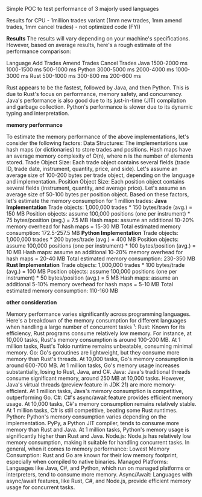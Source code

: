 Simple POC to test performance of 3 majorly used languages

Results for CPU - 1million trades variant (1mm new trades, 1mm amend trades, 1mm cancel trades) - not optimized code (FYI)

**Results**
The results will vary depending on your machine's specifications. However, based on average results, here's a rough estimate of the performance comparison:

Language	Add Trades	Amend Trades	Cancel Trades
Java	1500-2000 ms	1000-1500 ms	500-1000 ms
Python	3000-5000 ms	2000-4000 ms	1000-3000 ms
Rust	500-1000 ms	300-800 ms	200-600 ms


Rust appears to be the fastest, followed by Java, and then Python. This is due to Rust's focus on performance, memory safety, and concurrency. 
Java's performance is also good due to its just-in-time (JIT) compilation and garbage collection. 
Python's performance is slower due to its dynamic typing and interpretation.


**memory performance**

To estimate the memory performance of the above implementations, let's consider the following factors:
Data Structures: The implementations use hash maps (or dictionaries) to store trades and positions. Hash maps have an average memory complexity of O(n), where n is the number of elements stored.
Trade Object Size: Each trade object contains several fields (trade ID, trade date, instrument, quantity, price, and side). Let's assume an average size of 100-200 bytes per trade object, depending on the language and implementation.
Position Object Size: Each position object contains several fields (instrument, quantity, and average price). Let's assume an average size of 50-100 bytes per position object.
Based on these factors, let's estimate the memory consumption for 1 million trades:
**Java Implementation**
Trade objects: 1,000,000 trades * 150 bytes/trade (avg.) = 150 MB
Position objects: assume 100,000 positions (one per instrument) * 75 bytes/position (avg.) = 7.5 MB
Hash maps: assume an additional 10-20% memory overhead for hash maps = 15-30 MB
Total estimated memory consumption: 172.5-257.5 MB
**Python Implementation**
Trade objects: 1,000,000 trades * 200 bytes/trade (avg.) = 400 MB
Position objects: assume 100,000 positions (one per instrument) * 100 bytes/position (avg.) = 10 MB
Hash maps: assume an additional 10-20% memory overhead for hash maps = 20-40 MB
Total estimated memory consumption: 230-350 MB
**Rust Implementation**
Trade objects: 1,000,000 trades * 100 bytes/trade (avg.) = 100 MB
Position objects: assume 100,000 positions (one per instrument) * 50 bytes/position (avg.) = 5 MB
Hash maps: assume an additional 5-10% memory overhead for hash maps = 5-10 MB
Total estimated memory consumption: 110-160 MB


**other consideration**

Memory performance varies significantly across programming languages. Here's a breakdown of the memory consumption for different languages when handling a large number of concurrent tasks ¹:
Rust: Known for its efficiency, Rust programs consume relatively low memory. For instance, at 10,000 tasks, Rust's memory consumption is around 100-200 MB. At 1 million tasks, Rust's Tokio runtime remains unbeatable, consuming minimal memory.
Go: Go's goroutines are lightweight, but they consume more memory than Rust's threads. At 10,000 tasks, Go's memory consumption is around 600-700 MB. At 1 million tasks, Go's memory usage increases substantially, losing to Rust, Java, and C#.
Java: Java's traditional threads consume significant memory, around 250 MB at 10,000 tasks. However, Java's virtual threads (preview feature in JDK 21) are more memory-efficient. At 1 million tasks, Java's memory consumption is competitive, outperforming Go.
C#: C#'s async/await feature provides efficient memory usage. At 10,000 tasks, C#'s memory consumption remains relatively stable. At 1 million tasks, C# is still competitive, beating some Rust runtimes.
Python: Python's memory consumption varies depending on the implementation. PyPy, a Python JIT compiler, tends to consume more memory than Rust and Java. At 1 million tasks, Python's memory usage is significantly higher than Rust and Java.
Node.js: Node.js has relatively low memory consumption, making it suitable for handling concurrent tasks.
In general, when it comes to memory performance:
Lowest Memory Consumption: Rust and Go are known for their low memory footprint, especially when compiled to native binaries.
Managed Platforms: Languages like Java, C#, and Python, which run on managed platforms or interpreters, tend to consume more memory.
Async/Await: Languages with async/await features, like Rust, C#, and Node.js, provide efficient memory usage for concurrent tasks.



